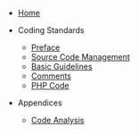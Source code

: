 - [Home](coding-standards/chapters/introduction.md)
- Coding Standards
    - [Preface](coding-standards/chapters/preface.md)
    - [Source Code Management](coding-standards/chapters/source-code-management.md)
    - [Basic Guidelines](coding-standards/chapters/basic-guidelines.md)
    - [Comments](coding-standards/chapters/comments.md)
    - [PHP Code](coding-standards/chapters/php.md)

- Appendices
    - [Code Analysis](appendices/analysis.md)
